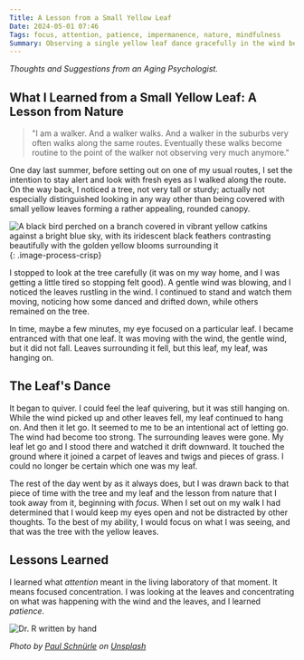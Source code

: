 ```yaml
---
Title: A Lesson from a Small Yellow Leaf
Date: 2024-05-01 07:46
Tags: focus, attention, patience, impermanence, nature, mindfulness
Summary: Observing a single yellow leaf dance gracefully in the wind before falling taught valuable lessons, like the importance of focus, patience, being present, and accepting impermanence.
---
```


_Thoughts and Suggestions from an Aging Psychologist._

## What I Learned from a Small Yellow Leaf: A Lesson from Nature

> "I am a walker. And a walker walks. And a walker in the suburbs very often walks along the same routes. Eventually these walks become routine to the point of the walker not observing very much anymore."

One day last summer, before setting out on one of my usual routes, I set the intention to stay alert and look with fresh eyes as I walked along the route. On the way back, I noticed a tree, not very tall or sturdy; actually not especially distinguished looking in any way other than being covered with small yellow leaves forming a rather appealing, rounded canopy.

![A black bird perched on a branch covered in vibrant yellow catkins against a bright blue sky, with its iridescent black feathers contrasting beautifully with the golden yellow blooms surrounding it]({static}/images/paul-schnurle-0q5AbeA8fRA-unsplash.jpg){: .image-process-crisp}

I stopped to look at the tree carefully (it was on my way home, and I was getting a little tired so stopping felt good). A gentle wind was blowing, and I noticed the leaves rustling in the wind. I continued to stand and watch them moving, noticing how some danced and drifted down, while others remained on the tree.

In time, maybe a few minutes, my eye focused on a particular leaf. I became entranced with that one leaf. It was moving with the wind, the gentle wind, but it did not fall. Leaves surrounding it fell, but this leaf, my leaf, was hanging on.

## The Leaf's Dance

It began to quiver. I could feel the leaf quivering, but it was still hanging on. While the wind picked up and other leaves fell, my leaf continued to hang on. And then it let go. It seemed to me to be an intentional act of letting go. The wind had become too strong. The surrounding leaves were gone. My leaf let go and I stood there and watched it drift downward. It touched the ground where it joined a carpet of leaves and twigs and pieces of grass. I could no longer be certain which one was my leaf.

The rest of the day went by as it always does, but I was drawn back to that piece of time with the tree and my leaf and the lesson from nature that I took away from it, beginning with _focus_. When I set out on my walk I had determined that I would keep my eyes open and not be distracted by other thoughts. To the best of my ability, I would focus on what I was seeing, and that was the tree with the yellow leaves.

## Lessons Learned

I learned what _attention_ meant in the living laboratory of that moment. It means focused concentration. I was looking at the leaves and concentrating on what was happening with the wind and the leaves, and I learned _patience_.

![Dr. R written by hand]({static}/images/dr_r_sm.png)

_Photo by [Paul Schnürle](https://unsplash.com/@paulschnuerle?utm_content=creditCopyText&utm_medium=referral&utm_source=unsplash) on [Unsplash](https://unsplash.com/photos/a-black-bird-sitting-on-top-of-a-tree-branch-0q5AbeA8fRA?utm_content=creditCopyText&utm_medium=referral&utm_source=unsplash)_

